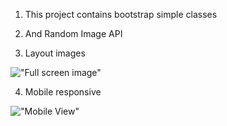 1) This project contains bootstrap simple classes
2) And Random Image API

3) Layout images

  !["Full screen image"](https://raw.githubusercontent.com/mobink09/hong-kong-university-bootstrap-ass-1/master/img/assignment%201.png)

4) Mobile responsive

!["Mobile View"](https://raw.githubusercontent.com/mobink09/hong-kong-university-bootstrap-ass-1/master/img/assignment%201%20extra%20small.png)